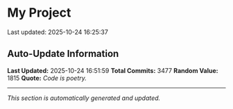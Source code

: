 # My Project


Last updated: 2025-10-24 16:25:37




























































































































































































































































































































































































































































































































































































































































































































































































































































































































































































































































































































































































































































































































































































































































































































































































































































































































































































































































































































































































































































































































































































































































































































































































































































































































































































































































































































































































































































































































































































































































































































































































































































































































































































































































































































































































































































































































































































































































































































































































































## Auto-Update Information

**Last Updated:** 2025-10-24 16:51:59
**Total Commits:** 3477
**Random Value:** 1815
**Quote:** _Code is poetry._

---
_This section is automatically generated and updated._